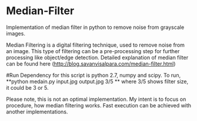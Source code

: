 # Median-Filter
Implementation of median filter in python to remove noise from grayscale images.

Median Filtering is a digital filtering technique, used to remove noise from an image. This type of filtering can be a pre-processing step for further processing like object/edge detection. Detailed explanation of median filter can be found here (http://blog.savanvisalpara.com/median-filter.html)

#Run
Dependency for this script is python 2.7, numpy and scipy. To run,
**python medain.py input.jpg output.jpg 3/5 **
where 3/5 shows filter size, it could be 3 or 5. 



Please note, this is not an optimal implementation. My intent is to focus on procedure, how median filtering works. Fast execution can be achieved with another implementations.
